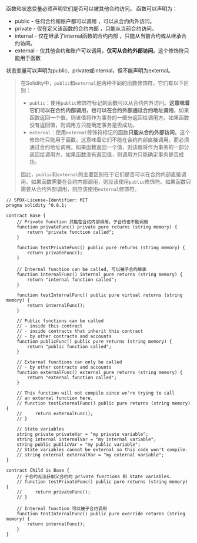 函数和状态变量必须声明它们是否可以被其他合约访问。 函数可以声明为： 

- public - 任何合约和账户都可以调用 ，可以从合约内外访问。
- private - 仅在定义该函数的合约内部 ，只能从当前合约访问。
- internal - 仅在继承了internal函数的合约内部 ，只能从当前合约或从继承合约访问。
- external - 仅其他合约和账户可以调用，**仅可从合约外部访问**。这个修饰符只能用于函数 

状态变量可以声明为public、private或internal，但不能声明为external。

> 在Solidity中，`public`和`external`是两种不同的函数修饰符，它们有以下区别：
>
> - `public`：使用`public`修饰符标记的函数可以从合约内外访问。**这意味着它们可以在合约内部调用，也可以在合约外部通过合约地址调用**。如果函数返回一个值，则该值将作为事务的一部分返回给调用方。如果函数没有返回值，则调用方只能确定事务是否成功。
> - `external`：使用`external`修饰符标记的函数**只能从合约外部访问**。这个修饰符只能用于函数。这意味着它们不能在合约内部直接调用，而必须通过合约地址调用。如果函数返回一个值，则该值将作为事务的一部分返回给调用方。如果函数没有返回值，则调用方只能确定事务是否成功。
>
> 因此，`public`和`external`的主要区别在于它们是否可以在合约内部直接调用。如果函数需要在合约内部调用，则应该使用`public`修饰符。如果函数只需要从合约外部调用，则应该使用`external`修饰符。



```solidity
// SPDX-License-Identifier: MIT
pragma solidity ^0.8.1;

contract Base {
    // Private function 只能在合约内部调用，子合约也不能调用
    function privateFunc() private pure returns (string memory) {
        return "private function called";
    }

    function testPrivateFunc() public pure returns (string memory) {
        return privateFunc();
    }

    // Internal function can be called, 可以被子合约继承
    function internalFunc() internal pure returns (string memory) {
        return "internal function called";
    }

    function testInternalFunc() public pure virtual returns (string memory) {
        return internalFunc();
    }

    // Public functions can be called
    // - inside this contract
    // - inside contracts that inherit this contract
    // - by other contracts and accounts
    function publicFunc() public pure returns (string memory) {
        return "public function called";
    }

    // External functions can only be called
    // - by other contracts and accounts
    function externalFunc() external pure returns (string memory) {
        return "external function called";
    }

    // This function will not compile since we're trying to call
    // an external function here.
    // function testExternalFunc() public pure returns (string memory) {
    //     return externalFunc();
    // }

    // State variables
    string private privateVar = "my private variable";
    string internal internalVar = "my internal variable";
    string public publicVar = "my public variable";
    // State variables cannot be external so this code won't compile.
    // string external externalVar = "my external variable";
}

contract Child is Base {
    // 子合约无法获取父合约的 private functions 和 state variables.
    // function testPrivateFunc() public pure returns (string memory) {
    //     return privateFunc();
    // }

    // Internal function 可以被子合约调用
    function testInternalFunc() public pure override returns (string memory) {
        return internalFunc();
    }
}

```



